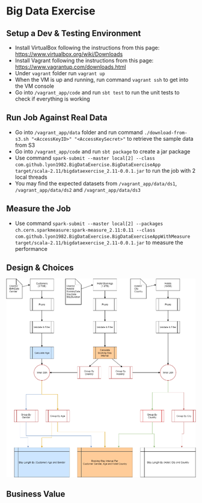 # Big Data Exercise

## Setup a Dev & Testing Environment

* Install VirtualBox following the instructions from this page: https://www.virtualbox.org/wiki/Downloads
* Install Vagrant following the instructions from this page: https://www.vagrantup.com/downloads.html
* Under `vagrant` folder run `vagrant up`
* When the VM is up and running, run command `vagrant ssh` to get into the VM console
* Go into `/vagrant_app/code` and run `sbt test` to run the unit tests to check if everything is working

## Run Job Against Real Data

* Go into `/vagrant_app/data` folder and run command `./download-from-s3.sh "<AccessKeyID>" "<AccessKeySecret>"` to retrieve the sample data from S3
* Go into `/vagrant_app/code` and run `sbt package` to create a jar package
* Use command `spark-submit --master local[2] --class com.github.lyon1982.BigDataExercise.BigDataExerciseApp target/scala-2.11/bigdataexercise_2.11-0.0.1.jar` to run the job with 2 local threads
* You may find the expected datasets from `/vagrant_app/data/ds1`, `/vagrant_app/data/ds2` and `/vagrant_app/data/ds3`

## Measure the Job

* Use command `spark-submit --master local[2] --packages ch.cern.sparkmeasure:spark-measure_2.11:0.11 --class com.github.lyon1982.BigDataExercise.BigDataExerciseAppWithMeasure target/scala-2.11/bigdataexercise_2.11-0.0.1.jar` to measure the performance

## Design & Choices

![BDE-Flow](https://github.com/Lyon1982/big-data-exercise/blob/master/docs/BDE-Flow.png?raw=true)



## Business Value
